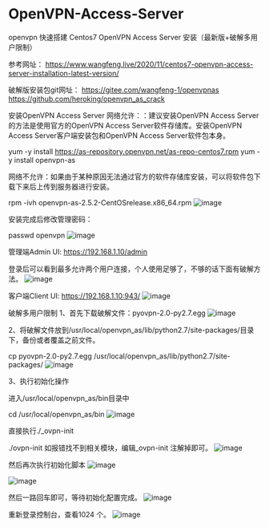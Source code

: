 # OpenVPN-Access-Server
openvpn 快速搭建
Centos7 OpenVPN Access Server 安装（最新版+破解多用户限制）

参考网址：
https://www.wangfeng.live/2020/11/centos7-openvpn-access-server-installation-latest-version/

破解版安装包git网址：
https://gitee.com/wangfeng-1/openvpnas
https://github.com/heroking/openvpn_as_crack

安装OpenVPN Access Server
网络允许：：建议安装OpenVPN Access Server的方法是使用官方的OpenVPN Access Server软件存储库。安装OpenVPN Access Server客户端安装包和OpenVPN Access Server软件包本身。

yum -y install https://as-repository.openvpn.net/as-repo-centos7.rpm
yum -y install openvpn-as

网络不允许：如果由于某种原因无法通过官方的软件存储库安装，可以将软件包下载下来后上传到服务器进行安装。

rpm -ivh openvpn-as-2.5.2-CentOSrelease.x86_64.rpm
![image](https://user-images.githubusercontent.com/50575594/115898439-9ea67900-a46e-11eb-96d5-ba2fae65bc29.png)


安装完成后修改管理密码：

passwd openvpn
![image](https://user-images.githubusercontent.com/50575594/115898222-5be4a100-a46e-11eb-9915-21b12c294047.png)


管理端Admin UI: https://192.168.1.10/admin

登录后可以看到最多允许两个用户连接，个人使用足够了，不够的话下面有破解方法。
![image](https://user-images.githubusercontent.com/50575594/115898274-6bfc8080-a46e-11eb-988d-86d3ccfc31bd.png)


客户端Client UI: https://192.168.1.10:943/
![image](https://user-images.githubusercontent.com/50575594/115898514-b251df80-a46e-11eb-8276-8708e27fb6f4.png)


破解多用户限制
1、首先下载破解文件：pyovpn-2.0-py2.7.egg
![image](https://user-images.githubusercontent.com/50575594/115898574-c3025580-a46e-11eb-9968-76bda090f927.png)

2、将破解文件放到/usr/local/openvpn_as/lib/python2.7/site-packages/目录下，备份或者覆盖之前文件。

cp pyovpn-2.0-py2.7.egg /usr/local/openvpn_as/lib/python2.7/site-packages/
![image](https://user-images.githubusercontent.com/50575594/115898632-d44b6200-a46e-11eb-9b3d-580a0c46e205.png)

3、执行初始化操作

进入/usr/local/openvpn_as/bin目录中

cd /usr/local/openvpn_as/bin
![image](https://user-images.githubusercontent.com/50575594/115898687-e3321480-a46e-11eb-8cfe-a17aa6a8a132.png)

直接执行./_ovpn-init

./ovpn-init
如报错找不到相关模块，编辑_ovpn-init 注解掉即可。
![image](https://user-images.githubusercontent.com/50575594/115898717-ecbb7c80-a46e-11eb-8ac7-f74626c8d7f2.png)


然后再次执行初始化脚本
![image](https://user-images.githubusercontent.com/50575594/115898750-f3e28a80-a46e-11eb-9c44-988a1dd55394.png)

![image](https://user-images.githubusercontent.com/50575594/115898779-fba22f00-a46e-11eb-8ead-c77fa7553945.png)

然后一路回车即可，等待初始化配置完成。
![image](https://user-images.githubusercontent.com/50575594/115898805-02c93d00-a46f-11eb-8333-b6995d3271f8.png)


重新登录控制台，查看1024 个。
![image](https://user-images.githubusercontent.com/50575594/115898821-0a88e180-a46f-11eb-9afd-4c248f7b79f3.png)

